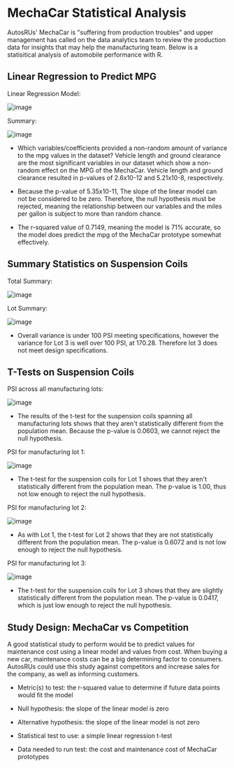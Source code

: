 # MechaCar Statistical Analysis

AutosRUs' MechaCar is "suffering from production troubles" and upper management has called on the data analytics team to review the production data for insights that may help the manufacturing team. Below is a statisitical analysis of automobile performance with R.

## Linear Regression to Predict MPG

Linear Regression Model:

![image](https://user-images.githubusercontent.com/67409852/147899396-369f415b-1f38-4ed1-b29a-49fd6bb16b81.png)

Summary:

![image](https://user-images.githubusercontent.com/67409852/147899484-5152ec15-d271-454a-ba21-1041aceadb21.png)

- Which variables/coefficients provided a non-random amount of variance to the mpg values in the dataset? Vehicle length and ground clearance are the most significant variables in our dataset which show a non-random effect on the MPG of the MechaCar. Vehicle length and ground clearance resulted in p-values of 2.6x10-12 and 5.21x10-8, respectively.

- Because the p-value of 5.35x10-11, The slope of the linear model can not be considered to be zero. Therefore, the null hypothesis must be rejected, meaning the relationship between our variables and the miles per gallon is subject to more than random chance.

- The r-squared value of 0.7149, meaning the model is 71% accurate, so the model does predict the mpg of the MechaCar prototype somewhat effectively. 

## Summary Statistics on Suspension Coils

Total Summary:

![image](https://user-images.githubusercontent.com/67409852/147899669-935e65fe-e65e-4341-bb0f-9cd917b674b4.png)

Lot Summary:

![image](https://user-images.githubusercontent.com/67409852/147899935-5325199c-e3de-401c-83dc-f86b4925baf1.png)

- Overall variance is under 100 PSI meeting specifications, however the variance for Lot 3 is well over 100 PSI, at 170.28. Therefore lot 3 does not meet design specifications.

## T-Tests on Suspension Coils

PSI across all manufacturing lots:

![image](https://user-images.githubusercontent.com/67409852/147900212-54233d1f-c235-44e1-990a-35ecb5b9ccd5.png)

- The results of the t-test for the suspension coils spanning all manufacturing lots shows that they aren't statistically different from the population mean. Because the p-value is 0.0603, we cannot reject the null hypothesis.

PSI for manufacturing lot 1:

![image](https://user-images.githubusercontent.com/67409852/147900348-63e25512-caf7-44c7-8067-39552ed7e1a0.png)

- The t-test for the suspension coils for Lot 1 shows that they aren't statistically different from the population mean. The p-value is 1.00, thus not low enough to reject the null hypothesis.

PSI for manufacturing lot 2:

![image](https://user-images.githubusercontent.com/67409852/147900389-88ec6455-db1c-4c4e-b5d8-0f15874e7b25.png)

- As with Lot 1, the t-test for Lot 2 shows that they are not statistically different from the population mean. The p-value is 0.6072 and is not low enough to reject the null hypothesis.

PSI for manufacturing lot 3:

![image](https://user-images.githubusercontent.com/67409852/147900496-478f9247-2f50-426c-bdf9-78410f1de8cd.png)

- The t-test for the suspension coils for Lot 3 shows that they are slightly statistically different from the population mean. The p-value is 0.0417, which is just low enough to reject the null hypothesis. 

## Study Design: MechaCar vs Competition

A good statistical study to perform would be to predict values for maintenance cost using a linear model and values from cost. When buying a new car, maintenance costs can be a big determining factor to consumers. AutosRUs could use this study against competitors and increase sales for the company, as well as informing customers.

- Metric(s) to test: the r-squared value to determine if future data points would fit the model

- Null hypothesis: the slope of the linear model is zero

- Alternative hypothesis: the slope of the linear model is not zero

- Statistical test to use: a simple linear regression t-test

- Data needed to run test: the cost and maintenance cost of MechaCar prototypes
